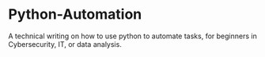 # Python-Automation
A technical writing on how to use python to automate tasks, for beginners in Cybersecurity, IT, or data analysis.
